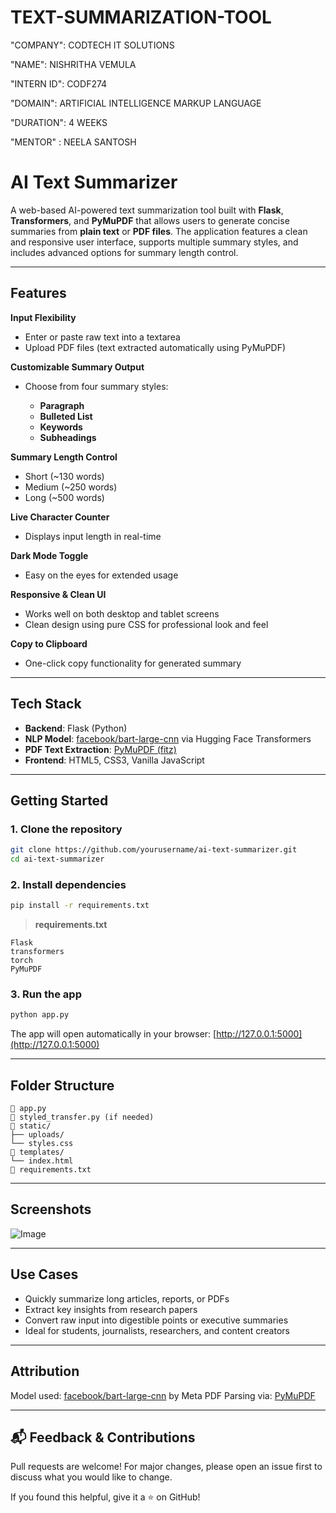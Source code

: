 # TEXT-SUMMARIZATION-TOOL

"COMPANY": CODTECH IT SOLUTIONS

"NAME": NISHRITHA VEMULA

"INTERN ID": CODF274

"DOMAIN": ARTIFICIAL INTELLIGENCE MARKUP LANGUAGE

"DURATION": 4 WEEKS

"MENTOR" : NEELA SANTOSH 

#  AI Text Summarizer

A web-based AI-powered text summarization tool built with **Flask**, **Transformers**, and **PyMuPDF** that allows users to generate concise summaries from **plain text** or **PDF files**. The application features a clean and responsive user interface, supports multiple summary styles, and includes advanced options for summary length control.

---

##  Features

 **Input Flexibility**

* Enter or paste raw text into a textarea
* Upload PDF files (text extracted automatically using PyMuPDF)

 **Customizable Summary Output**

* Choose from four summary styles:

  * **Paragraph**
  * **Bulleted List**
  * **Keywords**
  * **Subheadings**

 **Summary Length Control**

* Short (\~130 words)
* Medium (\~250 words)
* Long (\~500 words)

 **Live Character Counter**

* Displays input length in real-time

 **Dark Mode Toggle**

* Easy on the eyes for extended usage

 **Responsive & Clean UI**

* Works well on both desktop and tablet screens
* Clean design using pure CSS for professional look and feel

 **Copy to Clipboard**

* One-click copy functionality for generated summary

---

##  Tech Stack

* **Backend**: Flask (Python)
* **NLP Model**: [facebook/bart-large-cnn](https://huggingface.co/facebook/bart-large-cnn) via Hugging Face Transformers
* **PDF Text Extraction**: [PyMuPDF (fitz)](https://pymupdf.readthedocs.io/)
* **Frontend**: HTML5, CSS3, Vanilla JavaScript

---

##  Getting Started

### 1. Clone the repository

```bash
git clone https://github.com/yourusername/ai-text-summarizer.git
cd ai-text-summarizer
```

### 2. Install dependencies

```bash
pip install -r requirements.txt
```

> **requirements.txt**

```
Flask
transformers
torch
PyMuPDF
```

### 3. Run the app

```bash
python app.py
```

The app will open automatically in your browser: [http://127.0.0.1:5000](http://127.0.0.1:5000)

---

##  Folder Structure

```
🔹 app.py
🔹 styled_transfer.py (if needed)
🔹 static/
├── uploads/
└── styles.css
🔹 templates/
└── index.html
🔹 requirements.txt
```

---

##  Screenshots

![Image](https://github.com/user-attachments/assets/84fb69f6-f735-46a2-81ee-2ee6df7f985b)

---

##  Use Cases

* Quickly summarize long articles, reports, or PDFs
* Extract key insights from research papers
* Convert raw input into digestible points or executive summaries
* Ideal for students, journalists, researchers, and content creators

---

##  Attribution

Model used: [facebook/bart-large-cnn](https://huggingface.co/facebook/bart-large-cnn) by Meta
PDF Parsing via: [PyMuPDF](https://pymupdf.readthedocs.io/)

---

## 📬 Feedback & Contributions

Pull requests are welcome! For major changes, please open an issue first to discuss what you would like to change.

If you found this helpful, give it a ⭐ on GitHub!
